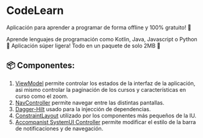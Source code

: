 # CodeLearn
Aplicación para aprender a programar de forma offline y 100% gratuito! 🎊

Aprende lenguajes de programación como Kotlin, Java, Javascript o Python 🥳
Aplicación súper ligera! Todo en un paquete de solo 2MB 🥳



## 📦 Componentes:
1. [ViewModel](https://developer.android.com/topic/libraries/architecture/viewmodel?hl=es-419) permite controlar los estados de la interfaz de la aplicación, asi mismo controlar la paginación de los cursos y características en curso como el zoom.
2. [NavController](https://developer.android.com/jetpack/compose/navigation?hl=es-419) permite navegar entre las distintas pantallas.
3. [Dagger-Hilt](https://developer.android.com/training/dependency-injection/hilt-android?hl=es-419) usado para la injección de dependencias.
4. [ConstraintLayout](https://developer.android.com/jetpack/compose/layouts/constraintlayout?hl=es-419) utilizado por los componentes más pequeños de la IU.
5. [Accompanist SystemUI Controller](https://google.github.io/accompanist/systemuicontroller/) permite modificar el estilo de la barra de notificaciones y de navegación.
